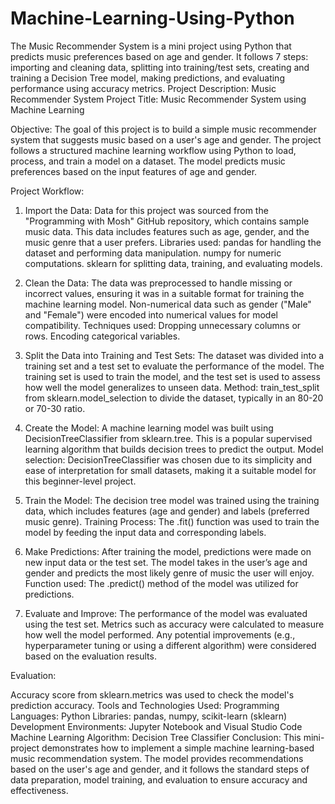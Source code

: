 # Machine-Learning-Using-Python
The Music Recommender System is a mini project using Python that predicts music preferences based on age and gender. It follows 7 steps: importing and cleaning data, splitting into training/test sets, creating and training a Decision Tree model, making predictions, and evaluating performance using accuracy metrics.
Project Description: Music Recommender System
Project Title: Music Recommender System using Machine Learning

Objective:
The goal of this project is to build a simple music recommender system that suggests music based on a user's age and gender. The project follows a structured machine learning workflow using Python to load, process, and train a model on a dataset. The model predicts music preferences based on the input features of age and gender.

Project Workflow:
1. Import the Data:
Data for this project was sourced from the "Programming with Mosh" GitHub repository, which contains sample music data.
This data includes features such as age, gender, and the music genre that a user prefers.
Libraries used:
pandas for handling the dataset and performing data manipulation.
numpy for numeric computations.
sklearn for splitting data, training, and evaluating models.

3. Clean the Data:
The data was preprocessed to handle missing or incorrect values, ensuring it was in a suitable format for training the machine learning model.
Non-numerical data such as gender ("Male" and "Female") were encoded into numerical values for model compatibility.
Techniques used:
Dropping unnecessary columns or rows.
Encoding categorical variables.

3. Split the Data into Training and Test Sets:
The dataset was divided into a training set and a test set to evaluate the performance of the model.
The training set is used to train the model, and the test set is used to assess how well the model generalizes to unseen data.
Method:
train_test_split from sklearn.model_selection to divide the dataset, typically in an 80-20 or 70-30 ratio.

5. Create the Model:
A machine learning model was built using DecisionTreeClassifier from sklearn.tree. This is a popular supervised learning algorithm that builds decision trees to predict the output.
Model selection:
DecisionTreeClassifier was chosen due to its simplicity and ease of interpretation for small datasets, making it a suitable model for this beginner-level project.

5. Train the Model:
The decision tree model was trained using the training data, which includes features (age and gender) and labels (preferred music genre).
Training Process:
The .fit() function was used to train the model by feeding the input data and corresponding labels.

7. Make Predictions:
After training the model, predictions were made on new input data or the test set.
The model takes in the user’s age and gender and predicts the most likely genre of music the user will enjoy.
Function used:
The .predict() method of the model was utilized for predictions.

7. Evaluate and Improve:
The performance of the model was evaluated using the test set. Metrics such as accuracy were calculated to measure how well the model performed.
Any potential improvements (e.g., hyperparameter tuning or using a different algorithm) were considered based on the evaluation results.

Evaluation:

Accuracy score from sklearn.metrics was used to check the model's prediction accuracy.
Tools and Technologies Used:
Programming Languages: Python
Libraries: pandas, numpy, scikit-learn (sklearn)
Development Environments: Jupyter Notebook and Visual Studio Code
Machine Learning Algorithm: Decision Tree Classifier
Conclusion:
This mini-project demonstrates how to implement a simple machine learning-based music recommendation system. The model provides recommendations based on the user's age and gender, and it follows the standard steps of data preparation, model training, and evaluation to ensure accuracy and effectiveness.
